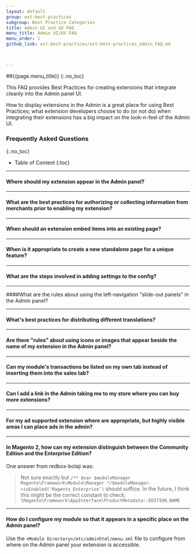 ```yaml
---
layout: default
group: ext-best-practices
subgroup: Best Practice Categories
title: Admin UI and UX FAQ
menu_title: Admin UI/UX FAQ
menu_order: 1
github_link: ext-best-practices/ext-best-practices_admin_FAQ.md



---
```

##{{page.menu_title}}
{:.no_toc}

This FAQ provides Best Practices for creating extensions that integrate cleanly into the Admin panel UI.

How to display extensions in the Admin is a great place for using Best Practices; what extension developers choose to do (or not do) when integrating their extensions has a big impact on the look-n-feel of the Admin UI.

### Frequently Asked Questions
{:.no_toc}
* Table of Content
{:toc}

____

#### Where should my extension appear in the Admin panel?

____

#### What are the best practices for authorizing or collecting information from merchants prior to enabling my extension?

____

#### When should an extension embed items into an existing page?

____

#### When is it appropriate to create a new standalone page for a unique feature?

____


#### What are the steps involved in adding settings to the config?

____

####What are the rules about using the left-navigation "slide-out panels" in the Admin panel?

____


#### What's best practices for distributing different translations?

____

#### Are there "rules" about using icons or images that appear beside the name of my extension in the Admin panel?

____

#### Can my module's transactions be listed on my own tab instead of inserting them into the sales tab?

____

#### Can I add a link in the Admin taking me to my store where you can buy more extensions?

____

#### For my ad supported extension where are appropriate, but highly visible areas I can place ads in the admin?

____

#### In Magento 2, how can my extension distinguish between the Community Edition and the Enterprise Edition?

One answer from redbox-bolaji was:

>Not sure exactly but `/** @var $moduleManager Magento\Framework\Module\Manager */$moduleManager->isEnabled('Magento_Enterprise’)` should suffice.  In the future, I think this might be the correct constant to check; `\Magento\Framework\AppInterface\ProductMetadata::EDITION_NAME`

____

#### How do I configure my module so that it appears in a specific place on the Admin panel?

Use the `<Module Directory>/etc/adminhtml/menu.xml` file to configure from where on the Admin panel your extension is accessible.

